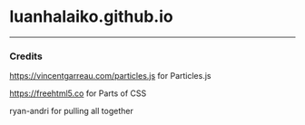 # luanhalaiko.github.io
---
### Credits
https://vincentgarreau.com/particles.js for Particles.js

https://freehtml5.co for Parts of CSS

ryan-andri for pulling all together
